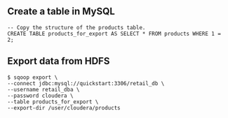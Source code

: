 ## Create a table in MySQL
```MySQL
-- Copy the structure of the products table.
CREATE TABLE products_for_export AS SELECT * FROM products WHERE 1 = 2;
```

## Export data from HDFS
```Shell
$ sqoop export \
--connect jdbc:mysql://quickstart:3306/retail_db \
--username retail_dba \
--password cloudera \
--table products_for_export \
--export-dir /user/cloudera/products
```
